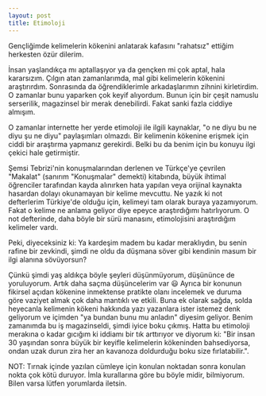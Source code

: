 ```yaml
---
layout: post
title: Etimoloji
---
```


Gençliğimde kelimelerin kökenini anlatarak kafasını "rahatsız" ettiğim herkesten özür dilerim.

İnsan yaşlandıkça mı aptallaşıyor ya da gençken mi çok aptal, hala kararsızım. Çılgın atan zamanlarımda, mal gibi kelimelerin kökenini araştırırdım. Sonrasında da öğrendiklerimle arkadaşlarımın zihnini kirletirdim. O zamanlar bunu yaparken çok keyif alıyordum. Bunun için bir çeşit namuslu serserilik, magazinsel bir merak denebilirdi. Fakat sanki fazla ciddiye almışım.

O zamanlar internette her yerde etimoloji ile ilgili kaynaklar, "o ne diyu bu ne diyu şu ne diyu" paylaşımları olmazdı. Bir kelimenin kökenine erişmek için ciddi bir araştırma yapmanız gerekirdi. Belki bu da benim için bu konuyu ilgi çekici hale getirmiştir.

Şemsi Tebrizi'nin konuşmalarından derlenen ve Türkçe'ye çevrilen "Makalat" (sanırım "Konuşmalar" demekti) kitabında, büyük ihtimal öğrenciler tarafından kayda alınırken hata yapılan veya orijinal kaynakta hasardan dolayı okunamayan bir kelime mevcuttu. Ne yazık ki not defterlerim Türkiye'de olduğu için, kelimeyi tam olarak buraya yazamıyorum. Fakat o kelime ne anlama geliyor diye epeyce araştırdığımı hatırlıyorum. O not defterinde, daha böyle bir sürü manasını, etimolojisini araştırdığım kelimeler vardı.

Peki, diyeceksiniz ki: Ya kardeşim madem bu kadar meraklıydın, bu senin rafine bir zevkindi, şimdi ne oldu da düşmana söver gibi kendinin masum bir ilgi alanına sövüyorsun?

Çünkü şimdi yaş aldıkça böyle şeyleri düşünmüyorum, düşününce de yoruluyorum. Artık daha saçma düşüncelerim var 😃 Ayrıca bir konunun fikirsel açıdan kökenine inmektense pratikte olanı incelemek ve duruma göre vaziyet almak çok daha mantıklı ve etkili. Buna ek olarak sağda, solda heyecanla kelimenin kökeni hakkında yazı yazanlara ister istemez denk geliyorum ve içimden "ya bundan bunu mu anladın" diyesim geliyor. Benim zamanımda bu iş magazinseldi, şimdi iyice boku çıkmış. Hatta bu etimoloji merakına o kadar gıcığım ki iddiamı bir tık arttırıyor ve diyorum ki: "Bir insan 30 yaşından sonra büyük bir keyifle kelimelerin kökeninden bahsediyorsa, ondan uzak durun zira her an kavanoza doldurduğu boku size fırlatabilir.".

NOT: Tırnak içinde yazılan cümleye için konulan noktadan sonra konulan nokta çok kötü duruyor. İmla kurallarına göre bu böyle midir, bilmiyorum. Bilen varsa lütfen yorumlarda iletsin.